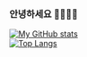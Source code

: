 ### 안녕하세요 👋👋👋👋

<!--
**iglu123/iglu123** is a ✨ _special_ ✨ repository because its `README.md` (this file) appears on your GitHub profile.

Here are some ideas to get you started:

- 🔭 I’m currently working on ...
- 🌱 I’m currently learning ...
- 👯 I’m looking to collaborate on ...
- 🤔 I’m looking for help with ...
- 💬 Ask me about ...
- 📫 How to reach me: ...
- 😄 Pronouns: ...
- ⚡ Fun fact: ...
-->

[![My GitHub stats](https://github-readme-stats.vercel.app/api?username=iglu123&theme=gruvbox)](https://github.com/anuraghazra/github-readme-stats) <br/>
[![Top Langs](https://github-readme-stats.vercel.app/api/top-langs/?username=iglu123&&theme=gruvbox&langs_count=15&layout=compact)]()
